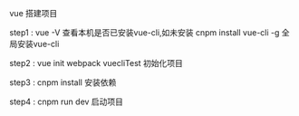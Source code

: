 vue 搭建项目

step1 : vue -V 查看本机是否已安装vue-cli,如未安装 cnpm install vue-cli -g 全局安装vue-cli

step2 : vue init webpack vuecliTest 初始化项目

step3 : cnpm install 安装依赖

step4 : cnpm run dev 启动项目
